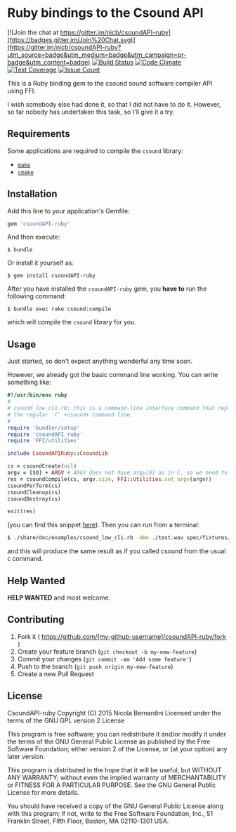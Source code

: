 # Ruby bindings to the Csound API

[![Join the chat at https://gitter.im/nicb/csoundAPI-ruby](https://badges.gitter.im/Join%20Chat.svg)](https://gitter.im/nicb/csoundAPI-ruby?utm_source=badge&utm_medium=badge&utm_campaign=pr-badge&utm_content=badge)
[![Build Status](https://travis-ci.org/nicb/csoundAPI-ruby.svg?branch=master)](https://travis-ci.org/nicb/csoundAPI-ruby)
[![Code Climate](https://codeclimate.com/github/nicb/csoundAPI-ruby/badges/gpa.svg)](https://codeclimate.com/github/nicb/csoundAPI-ruby)
[![Test Coverage](https://codeclimate.com/github/nicb/csoundAPI-ruby/badges/coverage.svg)](https://codeclimate.com/github/nicb/csoundAPI-ruby/coverage)
[![Issue Count](https://codeclimate.com/github/nicb/csoundAPI-ruby/badges/issue_count.svg)](https://codeclimate.com/github/nicb/csoundAPI-ruby)

This is a Ruby binding gem to the csound sound software compiler API using FFI.

I wish somebody else had done it, so that I did not have to do it. However, so
far nobody has undertaken this task, so I'll give it a try.

## Requirements

Some applications are required to compile the `csound` library:

* [`make`](https://www.gnu.org/software/make/)
* [`cmake`](https://cmake.org/)

## Installation

Add this line to your application's Gemfile:

```ruby
gem 'csoundAPI-ruby'
```

And then execute:

    $ bundle

Or install it yourself as:

    $ gem install csoundAPI-ruby

After you have installed the `csoundAPI-ruby` gem, you **have to** run the
following command:

    $ bundle exec rake csound:compile

which will compile the `csound` library for you.

## Usage

Just started, so don't expect anything wonderful any time soon.

However, we already got the basic command line working. You can write
something like:

```ruby
#!/usr/bin/env ruby
#
# csound_low_cli.rb: this is a command-line interface command that replicates
# the regular 'C' +csound+ command line.
#
require 'bundler/setup'
require 'csoundAPI_ruby'
require 'FFI/utilities'

include CsoundAPIRuby::CsoundLib

cs = csoundCreate(nil)
argv = [$0] + ARGV # ARGV does not have argv[0] as in C, so we need to add it in front
res = csoundCompile(cs, argv.size, FFI::Utilities.set_argv(argv))
csoundPerform(cs)
csoundCleanup(cs)
csoundDestroy(cs)

exit(res)
```
(you can find this snippet [here](./share/doc/examples/csound_low_cli.rb)). Then you
can run from a terminal:

```sh
$ ./share/doc/examples/csound_low_cli.rb -dWo ./test.wav spec/fixtures/csound/simple.csd
```

and this will produce the same result as if you called csound from the usual
`C` command.

## Help Wanted

**HELP WANTED** and most welcome.

## Contributing

1. Fork it ( https://github.com/[my-github-username]/csoundAPI-ruby/fork )
2. Create your feature branch (`git checkout -b my-new-feature`)
3. Commit your changes (`git commit -am 'Add some feature'`)
4. Push to the branch (`git push origin my-new-feature`)
5. Create a new Pull Request

## License

  CsoundAPI-ruby
  Copyright (C) 2015 Nicola Bernardini
  Licensed under the terms of the GNU GPL version 2 License

  This program is free software; you can redistribute it and/or modify
  it under the terms of the GNU General Public License as published by
  the Free Software Foundation; either version 2 of the License, or
  (at your option) any later version.

  This program is distributed in the hope that it will be useful,
  but WITHOUT ANY WARRANTY; without even the implied warranty of
  MERCHANTABILITY or FITNESS FOR A PARTICULAR PURPOSE.  See the
  GNU General Public License for more details.

  You should have received a copy of the GNU General Public License along
  with this program; if not, write to the Free Software Foundation, Inc.,
  51 Franklin Street, Fifth Floor, Boston, MA 02110-1301 USA.
